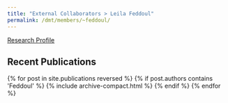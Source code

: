 ```yaml
---
title: "External Collaborators > Leila Feddoul"
permalink: /dmt/members/~feddoul/
---
```


[Research Profile](https://fusion.cs.uni-jena.de/fusion/members/feddoul-leila/)

## Recent Publications

{% for post in site.publications reversed %}
  {% if post.authors contains 'Feddoul' %}
    {% include archive-compact.html %}
  {% endif %}
{% endfor %}
